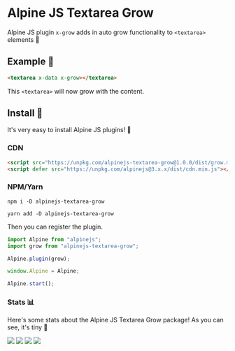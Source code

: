 # Alpine JS Textarea Grow

Alpine JS plugin `x-grow` adds in auto grow functionality to `<textarea>` elements 🌳

## Example 👀

```html
<textarea x-data x-grow></textarea>
```

This `<textarea>` will now grow with the content.

## Install 🌟

It's very easy to install Alpine JS plugins! 🙌

### CDN

```html
<script src="https://unpkg.com/alpinejs-textarea-grow@1.0.0/dist/grow.min.js"></script>
<script defer src="https://unpkg.com/alpinejs@3.x.x/dist/cdn.min.js"></script>
```

### NPM/Yarn

```shell
npm i -D alpinejs-textarea-grow

yarn add -D alpinejs-textarea-grow
```

Then you can register the plugin.

```js
import Alpine from "alpinejs";
import grow from "alpinejs-textarea-grow";

Alpine.plugin(grow);

window.Alpine = Alpine;

Alpine.start();
```

### Stats 📊

Here's some stats about the Alpine JS Textarea Grow package! As you can see, it's tiny 🤏

![](https://img.shields.io/bundlephobia/min/alpinejs-textarea-grow)
![](https://img.shields.io/npm/v/alpinejs-textarea-grow)
![](https://img.shields.io/npm/dt/alpinejs-textarea-grow)
![](https://img.shields.io/github/license/markmead/alpinejs-textarea-grow)
